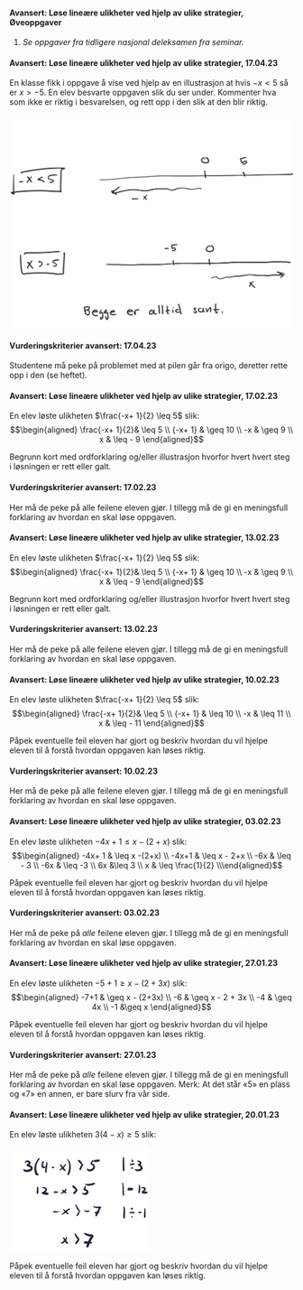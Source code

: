 
#### Avansert: Løse lineære ulikheter ved hjelp av ulike strategier,  Øveoppgaver

1. *Se oppgaver fra tidligere nasjonal deleksamen fra seminar.*


#### Avansert: Løse lineære ulikheter ved hjelp av ulike strategier,  17.04.23

En klasse fikk i oppgave å vise ved hjelp av en illustrasjon at hvis $-x < 5$ så er $x > -5$. En elev besvarte oppgaven slik du ser under. Kommenter hva som ikke er riktig i besvarelsen, og rett opp i den slik at den blir riktig. 

![](https://raw.githubusercontent.com/Andremartiny/MA-173/main/img/2023-04-16-20-39-01.png)

#### Vurderingskriterier avansert:  17.04.23

Studentene må peke på problemet med at pilen går fra origo, deretter rette opp i den (se heftet). 


#### Avansert: Løse lineære ulikheter ved hjelp av ulike strategier,  17.02.23

En elev løste ulikheten $\frac{-x+ 1}{2} \leq 5$ slik:
$$\begin{aligned} \frac{-x+ 1}{2}& \leq 5  \\ {-x+ 1}  & \geq 10 \\  -x & \geq 9 \\ x & \leq - 9 \end{aligned}$$

Begrunn kort med ordforklaring og/eller illustrasjon hvorfor hvert hvert steg i løsningen er rett eller galt.

#### Vurderingskriterier avansert:  17.02.23

Her må de peke på alle feilene eleven gjør. I tillegg må de gi en meningsfull forklaring av hvordan en skal løse oppgaven.


#### Avansert: Løse lineære ulikheter ved hjelp av ulike strategier,  13.02.23

En elev løste ulikheten $\frac{-x+ 1}{2} \leq 5$ slik:
$$\begin{aligned} \frac{-x+ 1}{2}& \leq 5  \\ {-x+ 1}  & \geq 10 \\  -x & \geq 9 \\ x & \leq - 9 \end{aligned}$$

Begrunn kort med ordforklaring og/eller illustrasjon hvorfor hvert hvert steg i løsningen er rett eller galt.

#### Vurderingskriterier avansert:  13.02.23

Her må de peke på alle feilene eleven gjør. I tillegg må de gi en meningsfull forklaring av hvordan en skal løse oppgaven.


#### Avansert: Løse lineære ulikheter ved hjelp av ulike strategier,  10.02.23

En elev løste ulikheten $\frac{-x+ 1}{2} \leq 5$ slik:
$$\begin{aligned} \frac{-x+ 1}{2}& \leq 5  \\ {-x+ 1}  & \leq 10 \\  -x & \leq 11 \\ x & \leq - 11 \end{aligned}$$

Påpek eventuelle feil eleven har gjort og beskriv hvordan du vil hjelpe eleven til å forstå hvordan oppgaven kan løses riktig.

#### Vurderingskriterier avansert:  10.02.23

Her må de peke på alle feilene eleven gjør. I tillegg må de gi en meningsfull forklaring av hvordan en skal løse oppgaven.


#### Avansert: Løse lineære ulikheter ved hjelp av ulike strategier,  03.02.23

En elev løste ulikheten $-4x+ 1 \leq x -(2+x)$ slik:
$$\begin{aligned} -4x+ 1 & \leq x -(2+x) \\ -4x+1 & \leq  x - 2+x \\ -6x & \leq - 3 \\ -6x & \leq -3 \\ 6x &\leq 3  \\ x & \leq \frac{1}{2} \\\end{aligned}$$

Påpek eventuelle feil eleven har gjort og beskriv hvordan du vil hjelpe eleven til å forstå hvordan oppgaven kan løses riktig.

#### Vurderingskriterier avansert:  03.02.23

Her må de peke på *alle* feilene eleven gjør. I tillegg må de gi en meningsfull forklaring av hvordan en skal løse oppgaven.


#### Avansert: Løse lineære ulikheter ved hjelp av ulike strategier,  27.01.23

En elev løste ulikheten $-5+ 1 \geq x -(2+3x)$ slik:
$$\begin{aligned} -7+1 & \geq x - (2+3x) \\ -6 & \geq x - 2 + 3x \\ -4 & \geq 4x \\ -1 &\geq x \end{aligned}$$

Påpek eventuelle feil eleven har gjort og beskriv hvordan du vil hjelpe eleven til å forstå hvordan oppgaven kan løses riktig.

#### Vurderingskriterier avansert:  27.01.23

Her må de peke på *alle* feilene eleven gjør. I tillegg må de gi en meningsfull forklaring av hvordan en skal løse oppgaven. Merk: At det står «5» en plass og «7» en annen, er bare slurv fra vår side.


#### Avansert: Løse lineære ulikheter ved hjelp av ulike strategier,  20.01.23

En elev løste ulikheten $3(4-x) \geq 5$ slik:

![](https://raw.githubusercontent.com/Andremartiny/MA-173/main/img/2023-03-24-15-06-19.png)

Påpek eventuelle feil eleven har gjort og beskriv hvordan du vil hjelpe eleven til å forstå hvordan oppgaven kan løses riktig.
